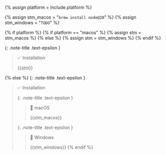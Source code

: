 <!-- _includes/docs/env/nodejs/ -->

{% assign platform = include.platform %}

{% assign stm_macos =  "`brew install node@20`" %}
{% assign stm_windows =  "`TODO`" %}

<!-- macOS & Windows -->
{% if platform %}
    {% if platform == "macos" %}
        {% assign stm =  stm_macos %}
    {% else %}
        {% assign stm =  stm_windows %}
    {% endif %}

{: .note-title .text-epsilon }
> ✅ Installation
>
> {{stm}}

<!-- ALL -->
{% else %}
{: .note-title .text-epsilon }
> ✅ Installation
>
> {: .note-title .text-epsilon }
>> 🔘 macOS
>> 
>> {{stm_macos}}
>
> {: .note-title .text-epsilon }
>> 🔘 Windows
>> 
>> {{stm_windows}}
{% endif %}
